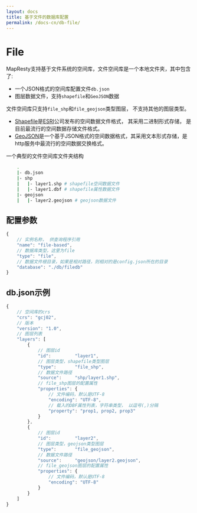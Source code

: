 ```yaml
---
layout: docs
title: 基于文件的数据库配置
permalink: /docs-cn/db-file/
---
```


# File

MapResty支持基于文件系统的空间库，文件空间库是一个本地文件夹，其中包含了:
* 一个JSON格式的空间库配置文件`db.json`
* 图层数据文件，支持`shapefile`和`GeoJSON`数据

文件空间库只支持`file_shp`和`file_geojson`类型图层， 不支持其他的图层类型。
* [Shapefile](https://en.wikipedia.org/wiki/Shapefile)是[ESRI](http://www.esri.com/)公司发布的空间数据文件格式， 其采用二进制形式存储， 是目前最流行的空间数据存储文件格式。
* [GeoJSON](http://www.geojson.org)是一个基于JSON格式的空间数据格式，其采用文本形式存储，是http服务中最流行的空间数据交换格式。

一个典型的文件空间库文件夹结构
```bash
    .
    |- db.json
    |- shp
    |   |- layer1.shp # shapefile空间数据文件
    |   |- layer1.dbf # shapefile属性数据文件
    |- geojson
    |   |- layer2.geojson # geojson数据文件
```

## 配置参数
```javascript
{
    // 实例名称， 供查询程序引用
    "name": "file-based",
    // 数据库类型，这里为file
    "type": "file",
    // 数据文件根目录，如果是相对路径，则相对的是config.json所在的目录
    "database": "./db/filedb"
}
```

## db.json示例
```javascript
{
    // 空间库的crs
    "crs": "gcj02",
    // 版本
    "version": "1.0",
    // 图层列表
    "layers": [
        {
            // 图层id
            "id":         "layer1",
            // 图层类型，shapefile类型图层
            "type":       "file_shp",
            // 数据文件路径
            "source":     "shp/layer1.shp",
            // file_shp图层的配置属性
            "properties": {
                // 文件编码，默认是UTF-8
                "encoding": "UTF-8",
                // 载入的DBF属性列表，字符串类型， 以逗号(,)分隔
                "property": "prop1, prop2, prop3"
            }
        },
        {
            // 图层id
            "id":         "layer2",
            // 图层类型，geojson类型图层
            "type":       "file_geojson",
            // 数据文件路径
            "source":     "geojson/layer2.geojson",
            // file_geojson图层的配置属性
            "properties": {
                // 文件编码，默认是UTF-8
                "encoding": "UTF-8"
            }
        }
    ]
}
```
